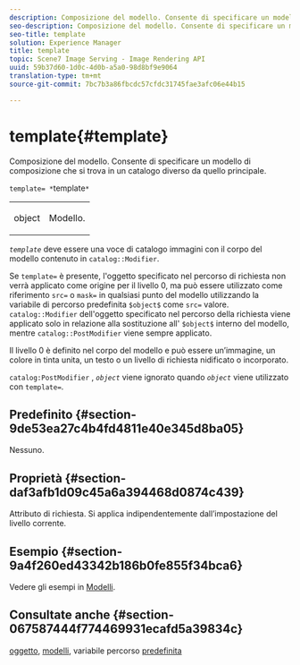 ```yaml
---
description: Composizione del modello. Consente di specificare un modello di composizione che si trova in un catalogo diverso da quello principale.
seo-description: Composizione del modello. Consente di specificare un modello di composizione che si trova in un catalogo diverso da quello principale.
seo-title: template
solution: Experience Manager
title: template
topic: Scene7 Image Serving - Image Rendering API
uuid: 59b37d60-1d0c-4d0b-a5a0-98d8bf9e9064
translation-type: tm+mt
source-git-commit: 7bc7b3a86fbcdc57cfdc31745fae3afc06e44b15

---
```



# template{#template}

Composizione del modello. Consente di specificare un modello di composizione che si trova in un catalogo diverso da quello principale.

`template= *`template`*`

<table id="simpletable_DEC6F4EB460D453B8F272C98C9C8B7E5"> 
 <tr class="strow"> 
  <td class="stentry"> <p><span class="varname"> object</span> </p> </td> 
  <td class="stentry"> <p>Modello. </p></td> 
 </tr> 
</table>

*`template`* deve essere una voce di catalogo immagini con il corpo del modello contenuto in `catalog::Modifier`.

Se `template=` è presente, l&#39;oggetto specificato nel percorso di richiesta non verrà applicato come origine per il livello 0, ma può essere utilizzato come riferimento `src=` o `mask=` in qualsiasi punto del modello utilizzando la variabile di percorso predefinita `$object$` come `src=` valore. `catalog::Modifier` dell&#39;oggetto specificato nel percorso della richiesta viene applicato solo in relazione alla sostituzione all&#39; `$object$` interno del modello, mentre `catalog::PostModifier` viene sempre applicato.

Il livello 0 è definito nel corpo del modello e può essere un’immagine, un colore in tinta unita, un testo o un livello di richiesta nidificato o incorporato.

`catalog:PostModifier` , *`object`* viene ignorato quando *`object`* viene utilizzato con `template=`.

## Predefinito {#section-9de53ea27c4b4fd4811e40e345d8ba05}

Nessuno.

## Proprietà {#section-daf3afb1d09c45a6a394468d0874c439}

Attributo di richiesta. Si applica indipendentemente dall’impostazione del livello corrente.

## Esempio {#section-9a4f260ed43342b186b0fe855f34bca6}

Vedere gli esempi in [Modelli](../../../../../is-api/http-ref/image-serving-api-ref/c-http-protocol-reference/c-templates/c-templates.md#concept-3cd2d2adae0e41b2979b9640244d4d3e).

## Consultate anche {#section-067587444f774469931ecafd5a39834c}

[oggetto](../../../../../is-api/http-ref/image-serving-api-ref/c-http-protocol-reference/c-data-types/r-object.md#reference-2591bd24548d462782c68d138ef795a0), [modelli](../../../../../is-api/http-ref/image-serving-api-ref/c-http-protocol-reference/c-templates/c-templates.md#concept-3cd2d2adae0e41b2979b9640244d4d3e), variabile percorso [predefinita](../../../../../is-api/http-ref/image-serving-api-ref/c-http-protocol-reference/c-syntax-and-features/r-is-http-substitution-variables.md#reference-90dc01aba44940e4acdd0c6476e7aa5a)
